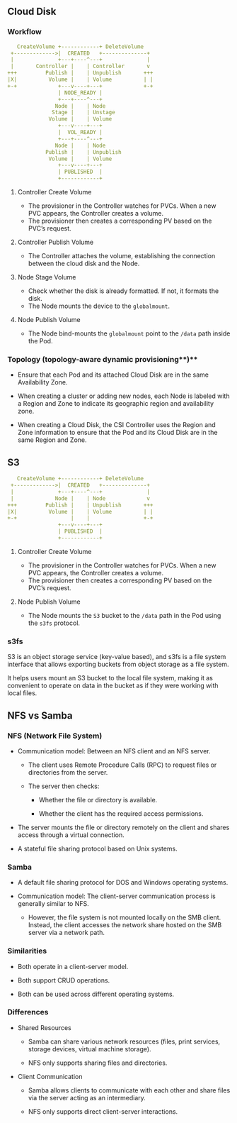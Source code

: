 ## Cloud Disk

### Workflow

```yaml
   CreateVolume +------------+ DeleteVolume
 +------------->|  CREATED   +--------------+
 |              +---+----^---+              |
 |       Controller |    | Controller       v
+++         Publish |    | Unpublish       +++
|X|          Volume |    | Volume          | |
+-+             +---v----+---+             +-+
                | NODE_READY |
                +---+----^---+
               Node |    | Node
              Stage |    | Unstage
             Volume |    | Volume
                +---v----+---+
                |  VOL_READY |
                +---+----^---+
               Node |    | Node
            Publish |    | Unpublish
             Volume |    | Volume
                +---v----+---+
                | PUBLISHED  |
                +------------+
```

1. Controller Create Volume
      - The provisioner in the Controller watches for PVCs. When a new PVC appears, the Controller creates a volume.
      - The provisioner then creates a corresponding PV based on the PVC’s request.

2. Controller Publish Volume
      - The Controller attaches the volume, establishing the connection between the cloud disk and the Node.

3. Node Stage Volume
      - Check whether the disk is already formatted. If not, it formats the disk.
      - The Node mounts the device to the `globalmount`.

4. Node Publish Volume
      - The Node bind-mounts the `globalmount` point to the `/data` path inside the Pod.

### Topology (topology-aware dynamic provisioning**)**

- Ensure that each Pod and its attached Cloud Disk are in the same Availability Zone.

- When creating a cluster or adding new nodes, each Node is labeled with a Region and Zone to indicate its geographic region and availability zone.

- When creating a Cloud Disk, the CSI Controller uses the Region and Zone information to ensure that the Pod and its Cloud Disk are in the same Region and Zone.

## S3

```yaml
   CreateVolume +------------+ DeleteVolume
 +------------->|  CREATED   +--------------+
 |              +---+----^---+              |
 |             Node |    | Node             v
+++         Publish |    | Unpublish       +++
|X|          Volume |    | Volume          | |
+-+                 |    |                 +-+
                +---v----+---+
                | PUBLISHED  |
                +------------+
```

1. Controller Create Volume
      - The provisioner in the Controller watches for PVCs. When a new PVC appears, the Controller creates a volume.
      - The provisioner then creates a corresponding PV based on the PVC’s request.

2. Node Publish Volume
      - The Node mounts the `S3` bucket to the `/data` path in the Pod using the `s3fs` protocol.

### s3fs

S3 is an object storage service (key-value based), and s3fs is a file system interface that allows exporting buckets from object storage as a file system.

It helps users mount an S3 bucket to the local file system, making it as convenient to operate on data in the bucket as if they were working with local files.

## NFS vs Samba

### NFS (Network File System)
- Communication model: Between an NFS client and an NFS server.

    - The client uses Remote Procedure Calls (RPC) to request files or directories from the server.

    - The server then checks:

      - Whether the file or directory is available.

      - Whether the client has the required access permissions.

- The server mounts the file or directory remotely on the client and shares access through a virtual connection.
- A stateful file sharing protocol based on Unix systems.

### Samba
- A default file sharing protocol for DOS and Windows operating systems.

- Communication model: The client-server communication process is generally similar to NFS.
  - However, the file system is not mounted locally on the SMB client. Instead, the client accesses the network share hosted on the SMB server via a network path.

### Similarities
- Both operate in a client-server model.

- Both support CRUD operations.

- Both can be used across different operating systems.

### Differences
- Shared Resources

  - Samba can share various network resources (files, print services, storage devices, virtual machine storage).

  - NFS only supports sharing files and directories.

- Client Communication

  - Samba allows clients to communicate with each other and share files via the server acting as an intermediary.

  - NFS only supports direct client-server interactions.
